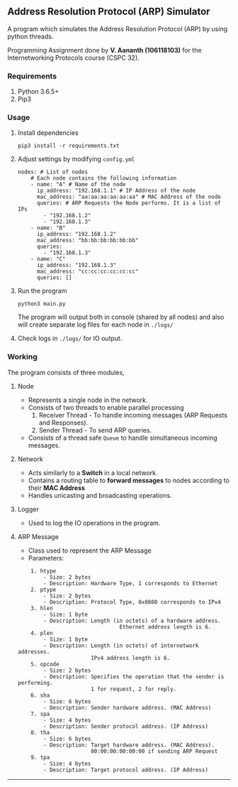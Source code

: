 ## Address Resolution Protocol (ARP) Simulator

A program which simulates the Address Resolution Protocol (ARP) by using python threads.

Programming Assignment done by **V. Aananth (106118103)** for the  Internetworking Protocols course (CSPC 32).

### Requirements

1. Python 3.6.5+
2. Pip3

### Usage

1. Install dependencies 

	```
	pip3 install -r requirements.txt
	```
	
2. Adjust settings by modifying `config.yml`

	```
	nodes: # List of nodes
		# Each node contains the following information
		- name: "A" # Name of the node
		  ip_address: "192.168.1.1" # IP Address of the node
		  mac_address: "aa:aa:aa:aa:aa:aa" # MAC Address of the node
		  queries: # ARP Requests the Node performs. It is a list of IPs
		    - "192.168.1.2"
			- "192.168.1.3"
		- name: "B"
		  ip_address: "192.168.1.2"
		  mac_address: "bb:bb:bb:bb:bb:bb"
		  queries:
			- "192.168.1.3"
		- name: "C"
		  ip_address: "192.168.1.3"
		  mac_address: "cc:cc:cc:cc:cc:cc"
		  queries: []
	```
	
3. Run the program

	```
	python3 main.py
	```
	The program will output both in console (shared by all nodes) and also will create separate log files for each node in `./logs/`
	
4. Check logs in `./logs/` for IO output.

### Working
The program consists of three modules,

1. Node
	- Represents a single node in the network. 
	- Consists of two threads to enable parallel processing
		1. Receiver Thread - To handle incoming messages (ARP Requests and Responses).
		2. Sender Thread - To send ARP queries.
	- Consists of a thread safe `Queue` to handle simultaneous incoming messages.

2. Network
	- Acts similarly to a **Switch** in a local network.
	- Contains a routing table to **forward messages** to nodes according to their **MAC Address**
	- Handles unicasting and broadcasting operations.

3. Logger
	- Used to log the IO operations in the program.

0.  ARP Message 
	- Class used to represent the ARP Message
	- Parameters:

	```
		1. htype
			- Size: 2 bytes
			- Description: Hardware Type, 1 corresponds to Ethernet
		2. ptype
			- Size: 2 bytes
			- Description: Protocol Type, 0x0800 corresponds to IPv4
		3. hlen
			- Size: 1 byte
			- Description: Length (in octets) of a hardware address.
									Ethernet address length is 6.
		4. plen
			- Size: 1 byte
			- Description: Length (in octets) of internetwork addresses.
						   IPv4 address length is 6.
		5. opcode
			- Size: 2 bytes
			- Description: Specifies the operation that the sender is performing. 
						   1 for request, 2 for reply.
		6. sha
			- Size: 6 bytes
			- Description: Sender hardware address. (MAC Address)
		7. spa
			- Size: 4 bytes
			- Description: Sender protocol address. (IP Address)
		8. tha
			- Size: 6 bytes
			- Description: Target hardware address. (MAC Address). 
						   00:00:00:00:00:00 if sending ARP Request
		9. tpa
			- Size: 4 bytes
			- Description: Target protocol address. (IP Address)
	```

---